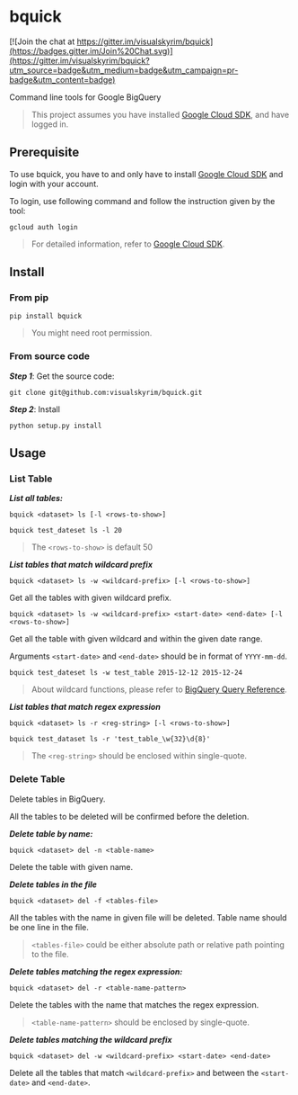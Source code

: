 # bquick

[![Join the chat at https://gitter.im/visualskyrim/bquick](https://badges.gitter.im/Join%20Chat.svg)](https://gitter.im/visualskyrim/bquick?utm_source=badge&utm_medium=badge&utm_campaign=pr-badge&utm_content=badge)

Command line tools for Google BigQuery


> This project assumes you have installed [Google Cloud SDK](https://cloud.google.com/sdk/), and have logged in.


## Prerequisite

To use bquick, you have to and only have to install [Google Cloud SDK](https://cloud.google.com/sdk/) and login with your account.

To login, use following command and follow the instruction given by the tool:

`gcloud auth login`


> For detailed information, refer to [Google Cloud SDK](https://cloud.google.com/sdk/).

## Install

### From pip

`pip install bquick`

> You might need root permission.


### From source code

***Step 1***: Get the source code:

```
git clone git@github.com:visualskyrim/bquick.git
```

***Step 2***: Install

```
python setup.py install
```


## Usage

### List Table

***List all tables:***

```
bquick <dataset> ls [-l <rows-to-show>]
```

```
bquick test_dateset ls -l 20
```

> The `<rows-to-show>` is default 50


***List tables that match wildcard prefix***

```
bquick <dataset> ls -w <wildcard-prefix> [-l <rows-to-show>]
```

Get all the tables with given wildcard prefix.

```
bquick <dataset> ls -w <wildcard-prefix> <start-date> <end-date> [-l <rows-to-show>]
```

Get all the table with given wildcard and within the given date range.

Arguments `<start-date>` and `<end-date>` should be in format of `YYYY-mm-dd`.

```
bquick test_dateset ls -w test_table 2015-12-12 2015-12-24
```

> About wildcard functions, please refer to [BigQuery Query Reference](https://cloud.google.com/bigquery/query-reference?hl=en#tablewildcardfunctions).


***List tables that match regex expression***

`bquick <dataset> ls -r <reg-string> [-l <rows-to-show>]`

```
bquick test_dataset ls -r 'test_table_\w{32}\d{8}'
```

> The `<reg-string>` should be enclosed within single-quote.

### Delete Table

Delete tables in BigQuery.

All the tables to be deleted will be confirmed before the deletion.

***Delete table by name:***

```
bquick <dataset> del -n <table-name>
```

Delete the table with given name.


***Delete tables in the file***

```
bquick <dataset> del -f <tables-file>
```

All the tables with the name in given file will be deleted.
Table name should be one line in the file.

> `<tables-file>` could be either absolute path or relative path pointing to the file.


***Delete tables matching the regex expression:***

```
bquick <dataset> del -r <table-name-pattern>
```

Delete the tables with the name that matches the regex expression.

> `<table-name-pattern>` should be enclosed by single-quote.

***Delete tables matching the wildcard prefix***

```
bquick <dataset> del -w <wildcard-prefix> <start-date> <end-date>
```

Delete all the tables that match `<wildcard-prefix>` and between the `<start-date>` and `<end-date>`.
